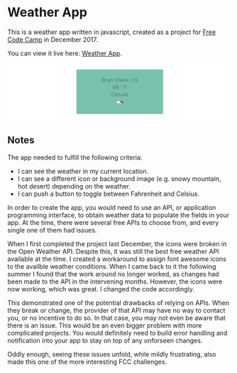 Weather App
=====================

This is a weather app written in javascript, created as a project for [Free Code Camp](https://www.freecodecamp.org/) in December 2017.

You can view it live here: [Weather App](https://codepen.io/jlollis/pen/MOLPqw).


![screenshot](https://github.com/jlollis/fcc-weatherapp/blob/master/screenshot.png)

Notes
-----------

The app needed to fulfill the following criteria:
- I can see the weather in my current location.
- I can see a different icon or background image (e.g. snowy mountain, hot desert) depending on the weather.
- I can push a button to toggle between Fahrenheit and Celsius.

In order to create the app, you would need to use an API, or application programming interface, to obtain weather data to populate the fields in your app. At the time, there were several free APIs to choose from, and every single one of them had issues.

When I first completed the project last December, the icons were broken in the Open Weather API. Despite this, it was still the best free weather API available at the time. I created a workaround to assign font awesome icons to the availble weather conditions. When I came back to it the following summer I found that the work around no longer worked, as changes had been made to the API in the intervening months. However, the icons were now working, which was great. I changed the code accordingly.

This demonstrated one of the potential drawbacks of relying on APIs. When they break or change, the provider of that API may have no way to contact you, or no incentive to do so. In that case, you may not even be aware that there is an issue. This would be an even bigger problem with more complicated projects. You would definitely need to build error handling and notification into your app to stay on top of any unforseen changes.

Oddly enough, seeing these issues unfold, while mildly frustrating, also made this one of the more interesting FCC challenges.

